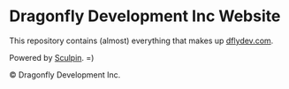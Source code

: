 Dragonfly Development Inc Website
=================================

This repository contains (almost) everything that makes up [dflydev.com](http://dflydev.com/).

Powered by [Sculpin](https://sculpin.io). =)

&copy; Dragonfly Development Inc.